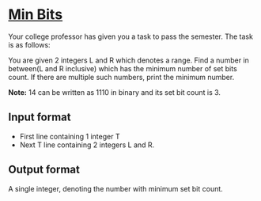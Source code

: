 # [Min Bits][link]

Your college professor has given you a task to pass the semester. The task is as follows:

You are given 2 integers L and R which denotes a range. Find a number in between(L and R inclusive) which has the minimum number of set bits count. If there are multiple such numbers, print the minimum number.

**Note:** 14 can be written as 1110 in binary and its set bit count is 3.

## Input format

- First line containing 1 integer T
- Next T line containing 2 integers L and R.

## Output format

A single integer, denoting the number with minimum set bit count.

[link]: https://www.hackerearth.com/practice/basic-programming/bit-manipulation/basics-of-bit-manipulation/practice-problems/algorithm/min-bits-3-1c87d621/
